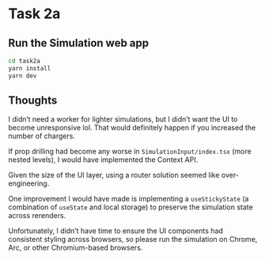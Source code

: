 # Task 2a

## Run the Simulation web app

```bash
cd task2a
yarn install
yarn dev
```

## Thoughts

I didn’t need a worker for lighter simulations, but I didn’t want the UI to become unresponsive lol. That would definitely happen if you increased the number of chargers.

If prop drilling had become any worse in `SimulationInput/index.tsx` (more nested levels), I would have implemented the Context API.

Given the size of the UI layer, using a router solution seemed like over-engineering.

One improvement I would have made is implementing a `useStickyState` (a combination of `useState` and local storage) to preserve the simulation state across rerenders.

Unfortunately, I didn’t have time to ensure the UI components had consistent styling across browsers, so please run the simulation on Chrome, Arc, or other Chromium-based browsers.
